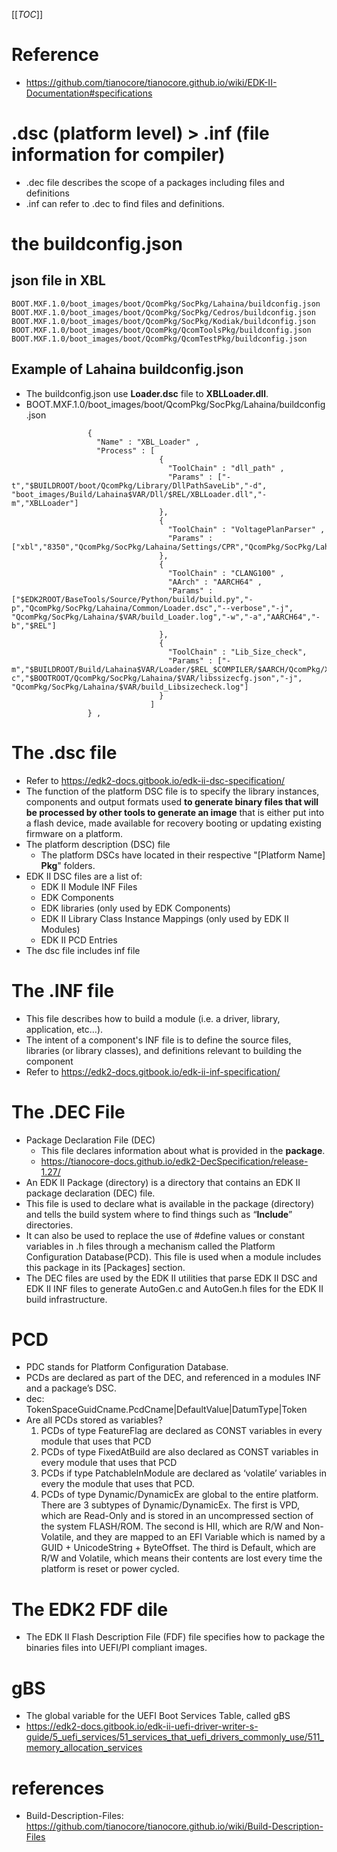 [[_TOC_]]

# Reference
- https://github.com/tianocore/tianocore.github.io/wiki/EDK-II-Documentation#specifications

# .dsc (platform level) > .inf (file information for compiler)
- .dec file describes the scope of a packages including files and definitions
- .inf can refer to .dec to find files and definitions.

# the buildconfig.json
## json file in XBL
```
BOOT.MXF.1.0/boot_images/boot/QcomPkg/SocPkg/Lahaina/buildconfig.json
BOOT.MXF.1.0/boot_images/boot/QcomPkg/SocPkg/Cedros/buildconfig.json
BOOT.MXF.1.0/boot_images/boot/QcomPkg/SocPkg/Kodiak/buildconfig.json
BOOT.MXF.1.0/boot_images/boot/QcomPkg/QcomToolsPkg/buildconfig.json
BOOT.MXF.1.0/boot_images/boot/QcomPkg/QcomTestPkg/buildconfig.json
```
## Example of Lahaina buildconfig.json 
- The buildconfig.json use **Loader.dsc** file to **XBLLoader.dll**.
- BOOT.MXF.1.0/boot_images/boot/QcomPkg/SocPkg/Lahaina/buildconfig.json
```
                 {
                   "Name" : "XBL_Loader" ,
                   "Process" : [
								 {
                                   "ToolChain" : "dll_path" ,
								   "Params" : ["-t","$BUILDROOT/boot/QcomPkg/Library/DllPathSaveLib","-d", "boot_images/Build/Lahaina$VAR/Dll/$REL/XBLLoader.dll","-m","XBLLoader"]
                                 },
                                 {
                                   "ToolChain" : "VoltagePlanParser" ,
                                   "Params" : ["xbl","8350","QcomPkg/SocPkg/Lahaina/Settings/CPR","QcomPkg/SocPkg/Lahaina/Settings/CPR","QcomPkg/SocPkg/Lahaina/Library/CPRTargetLib/target/8350"]
                                 },
                                 {
                                   "ToolChain" : "CLANG100" ,
                                   "AArch" : "AARCH64" ,
                                   "Params" : ["$EDK2ROOT/BaseTools/Source/Python/build/build.py","-p","QcomPkg/SocPkg/Lahaina/Common/Loader.dsc","--verbose","-j", "QcomPkg/SocPkg/Lahaina/$VAR/build_Loader.log","-w","-a","AARCH64","-b","$REL"]
                                 },
                                 {
                                   "ToolChain" : "Lib_Size_check",
                                   "Params" : ["-m","$BUILDROOT/Build/Lahaina$VAR/Loader/$REL_$COMPILER/$AARCH/QcomPkg/XBLLoader/XBLLoader/DEBUG/XBLLoader_mapit_bootimem_ocimem.txt","-c","$BOOTROOT/QcomPkg/SocPkg/Lahaina/$VAR/libssizecfg.json","-j", "QcomPkg/SocPkg/Lahaina/$VAR/build_Libsizecheck.log"]	
                                 }
                               ]
                 } ,

```

# The .dsc file
- Refer to https://edk2-docs.gitbook.io/edk-ii-dsc-specification/
- The function of the platform DSC file is to specify the library instances, components and output formats used **to generate binary files that will be processed by other tools to generate an image** that is either put into a flash device, made available for recovery booting or updating existing firmware on a platform.
- The platform description (DSC) file
  - The platform DSCs have located in their respective "[Platform Name] **Pkg**" folders.
- EDK II DSC files are a list of:
  - EDK II Module INF Files
  - EDK Components
  - EDK libraries (only used by EDK Components)
  - EDK II Library Class Instance Mappings (only used by EDK II Modules)
  - EDK II PCD Entries
- The dsc file includes inf file

# The .INF file
- This file describes how to build a module (i.e. a driver, library, application, etc…).
- The intent of a component's INF file is to define the source files, libraries (or library classes), and definitions relevant to building the component
- Refer to https://edk2-docs.gitbook.io/edk-ii-inf-specification/

# The .DEC File
- Package Declaration File (DEC)
  - This file declares information about what is provided in the **package**. 
  - https://tianocore-docs.github.io/edk2-DecSpecification/release-1.27/
- An EDK II Package (directory) is a directory that contains an EDK II package declaration (DEC) file.
- This file is used to declare what is available in the package (directory) and tells the build system where to find things such as “**Include**” directories. 
- It can also be used to replace the use of #define values or constant variables in .h files through a mechanism called the Platform Configuration Database(PCD). This file is used when a module includes this package in its [Packages] section.
- The DEC files are used by the EDK II utilities that parse EDK II DSC and EDK II INF files to generate AutoGen.c and AutoGen.h files for the EDK II build infrastructure.

# PCD
- PDC stands for Platform Configuration Database.
- PCDs are declared as part of the DEC, and referenced in a modules INF and a package’s DSC.
- dec:   TokenSpaceGuidCname.PcdCname|DefaultValue|DatumType|Token
- Are all PCDs stored as variables?
  1. PCDs of type FeatureFlag are declared as CONST variables in every module that uses that PCD
  2. PCDs of type FixedAtBuild are also declared as CONST variables in every module that uses that PCD
  3. PCDs if type PatchableInModule are declared as ‘volatile’ variables in every the module that uses that PCD.
  4. PCDs of type Dynamic/DynamicEx are global to the entire platform. There are 3 subtypes of Dynamic/DynamicEx. The first is VPD, which are Read-Only and is stored in an uncompressed section of the system FLASH/ROM. The second is HII, which are R/W and Non-Volatile, and they are mapped to an EFI Variable which is named by a GUID + UnicodeString + ByteOffset. The third is Default, which are R/W and Volatile, which means their contents are lost every time the platform is reset or power cycled.

# The EDK2 FDF dile
- The EDK II Flash Description File (FDF) file specifies how to package the binaries files into UEFI/PI compliant images.

# gBS
  - The global variable for the UEFI Boot Services Table, called gBS
  - https://edk2-docs.gitbook.io/edk-ii-uefi-driver-writer-s-guide/5_uefi_services/51_services_that_uefi_drivers_commonly_use/511_memory_allocation_services

# references
- Build-Description-Files: https://github.com/tianocore/tianocore.github.io/wiki/Build-Description-Files


